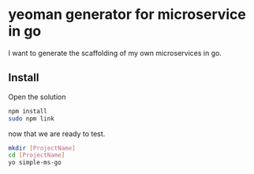 # yeoman generator for microservice in go

I want to generate the scaffolding of my own microservices in go.

## Install

Open the solution
```bash
npm install
sudo npm link
```

now that we are ready to test.

```bash
mkdir [ProjectName]
cd [ProjectName]
yo simple-ms-go
```
